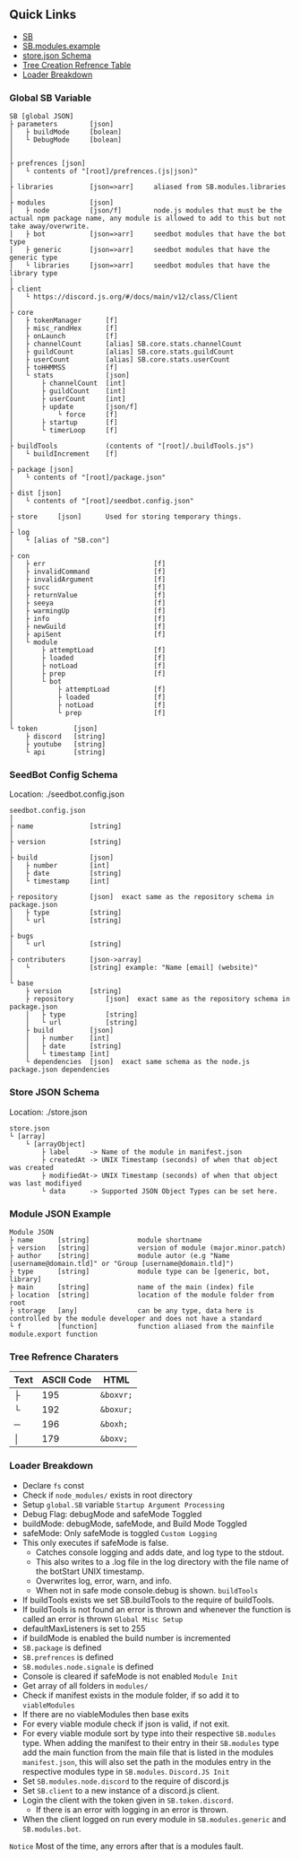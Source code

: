 
## Quick Links
- [SB](#global-sb-variable)
- [SB.modules.example](#module-json-example)
- [store.json Schema](#store-json-schema)
- [Tree Creation Refrence Table](#tree-refrence-charaters)
- [Loader Breakdown](#loader-breakdown)

### Global SB Variable
```
SB [global JSON]
├ parameters 		[json]
│	├ buildMode		[bolean]
│	└ DebugMode		[bolean]
│
│
├ prefrences [json]
│	└ contents of "[root]/prefrences.(js|json)"
│
├ libraries			[json=>arr]		aliased from SB.modules.libraries
│
├ modules			[json]
│	├ node			[json/f]		node.js modules that must be the actual npm package name, any module is allowed to add to this but not take away/overwrite.
│	├ bot			[json=>arr]		seedbot modules that have the bot type
│	├ generic		[json=>arr]		seedbot modules that have the generic type
│	└ libraries		[json=>arr]		seedbot modules that have the library type
│
├ client
│	└ https://discord.js.org/#/docs/main/v12/class/Client
│
├ core
│	├ tokenManager 		[f]
│	├ misc_randHex 		[f]
│	├ onLaunch			[f]
│	├ channelCount		[alias] SB.core.stats.channelCount
│	├ guildCount		[alias] SB.core.stats.guildCount
│	├ userCount			[alias] SB.core.stats.userCount
│	├ toHHMMSS			[f]
│	└ stats				[json]
│		├ channelCount	[int]
│		├ guildCount	[int]
│		├ userCount		[int]
│		├ update		[json/f]
│			└ force		[f]
│		├ startup		[f]
│		└ timerLoop		[f]
│
├ buildTools			(contents of "[root]/.buildTools.js")
│	└ buildIncrement	[f]
│
├ package [json]
│	└ contents of "[root]/package.json"
│
├ dist [json]
│	└ contents of "[root]/seedbot.config.json"
│
├ store		[json]		Used for storing temporary things.
│
├ log
│	└ [alias of "SB.con"]
│
├ con
│	├ err							[f]
│	├ invalidCommand				[f]
│	├ invalidArgument				[f]
│	├ succ							[f]
│	├ returnValue					[f]
│	├ seeya							[f]
│	├ warmingUp						[f]
│	├ info							[f]
│	├ newGuild						[f]
│	├ apiSent						[f]
│	└ module
│		├ attemptLoad				[f]
│		├ loaded					[f]
│		├ notLoad					[f]
│		├ prep						[f]
│		└ bot
│			├ attemptLoad			[f]
│			├ loaded				[f]
│			├ notLoad				[f]
│			└ prep					[f]
│
└ token			[json]
	├ discord	[string]
	├ youtube	[string]
	└ api		[string]
```

### SeedBot Config Schema
Location: ./seedbot.config.json
```
seedbot.config.json
│
├ name				[string]
│
├ version			[string]
│
├ build				[json]
│	├ number		[int]
│	├ date			[string]
│	└ timestamp		[int]
│
├ repository 		[json]	exact same as the repository schema in package.json
│	├ type			[string]
│	└ url			[string]
│
├ bugs
│	└ url			[string]
│
├ contributers		[json->array]
│	└ 				[string] example: "Name [email] (website)"
│
└ base
	├ version		[string]
	├ repository 		[json]	exact same as the repository schema in package.json
	│	├ type			[string]
	│	└ url			[string]
	├ build			[json]
	│	├ number	[int]
	│	├ date		[string]
	│	└ timestamp	[int]
	└ dependencies	[json]	exact same schema as the node.js package.json dependencies
```

### Store JSON Schema
Location: ./store.json
```
store.json
└ [array]
	└ [arrayObject]
		├ label		-> Name of the module in manifest.json
		├ createdAt	-> UNIX Timestamp (seconds) of when that object was created
		├ modifiedAt-> UNIX Timestamp (seconds) of when that object was last modifiyed
		└ data		-> Supported JSON Object Types can be set here.
```

### Module JSON Example
```
Module JSON
├ name		[string]			module shortname
├ version	[string]			version of module (major.minor.patch)
├ author	[string]			module autor (e.g "Name [username@domain.tld]" or "Group [username@domain.tld]")
├ type		[string]			module type can be [generic, bot, library]
├ main		[string]			name of the main (index) file
├ location	[string]			location of the module folder from root
├ storage	[any]				can be any type, data here is controlled by the module developer and does not have a standard
└ f			[function]			function aliased from the mainfile module.export function
```

### Tree Refrence Charaters
| Text | ASCII Code | HTML |
| - | - | - |
| ├ | 195 | `&boxvr;` |
| └ | 192 | `&boxur;` |
| ─ | 196 | `&boxh;` |
| │ | 179 | `&boxv;` |

### Loader Breakdown
- Declare `fs` const
- Check if `node_modules/` exists in root directory
- Setup `global.SB` variable
`Startup Argument Processing`
- Debug Flag: debugMode and safeMode Toggled
- buildMode: debugMode, safeMode, and Build Mode Toggled
- safeMode: Only safeMode is toggled
`Custom Logging`
- This only executes if safeMode is false.
	- Catches console logging and adds date, and log type to the stdout.
	- This also writes to a .log file in the log directory with the file name of the botStart UNIX timestamp.
	- Overwrites log, error, warn, and info.
	- When not in safe mode console.debug is shown.
`buildTools`
- If buildTools exists we set SB.buildTools to the require of buildTools.
- If buildTools is not found an error is thrown and whenever the function is called an error is thrown
`Global Misc Setup`
- defaultMaxListeners is set to 255
- if buildMode is enabled the build number is incremented
- `SB.package` is defined
- `SB.prefrences` is defined
- `SB.modules.node.signale` is defined
- Console is cleared if safeMode is not enabled
`Module Init`
- Get array of all folders in `modules/`
- Check if manifest exists in the module folder, if so add it to `viableModules`
- If there are no viableModules then base exits
- For every viable module check if json is valid, if not exit.
- For every viable module sort by type into their respective `SB.modules` type. When adding the manifest to their entry in their `SB.modules` type add the main function from the main file that is listed in the modules `manifest.json`, this will also set the path in the modules entry in the respective modules type in `SB.modules`.
`Discord.JS Init`
- Set `SB.modules.node.discord` to the require of discord.js
- Set `SB.client` to a new instance of a discord.js client.
- Login the client with the token given in `SB.token.discord`.
	- If there is an error with logging in an error is thrown.
- When the client logged on run every module in `SB.modules.generic` and `SB.modules.bot`.

`Notice`
Most of the time, any errors after that is a modules fault.
